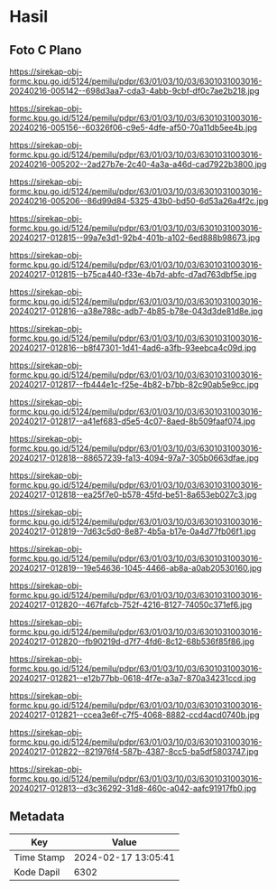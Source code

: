 # Hasil

## Foto C Plano

https://sirekap-obj-formc.kpu.go.id/5124/pemilu/pdpr/63/01/03/10/03/6301031003016-20240216-005142--698d3aa7-cda3-4abb-9cbf-df0c7ae2b218.jpg

https://sirekap-obj-formc.kpu.go.id/5124/pemilu/pdpr/63/01/03/10/03/6301031003016-20240216-005156--60326f06-c9e5-4dfe-af50-70a11db5ee4b.jpg

https://sirekap-obj-formc.kpu.go.id/5124/pemilu/pdpr/63/01/03/10/03/6301031003016-20240216-005202--2ad27b7e-2c40-4a3a-a46d-cad7922b3800.jpg

https://sirekap-obj-formc.kpu.go.id/5124/pemilu/pdpr/63/01/03/10/03/6301031003016-20240216-005206--86d99d84-5325-43b0-bd50-6d53a26a4f2c.jpg

https://sirekap-obj-formc.kpu.go.id/5124/pemilu/pdpr/63/01/03/10/03/6301031003016-20240217-012815--99a7e3d1-92b4-401b-a102-6ed888b98673.jpg

https://sirekap-obj-formc.kpu.go.id/5124/pemilu/pdpr/63/01/03/10/03/6301031003016-20240217-012815--b75ca440-f33e-4b7d-abfc-d7ad763dbf5e.jpg

https://sirekap-obj-formc.kpu.go.id/5124/pemilu/pdpr/63/01/03/10/03/6301031003016-20240217-012816--a38e788c-adb7-4b85-b78e-043d3de81d8e.jpg

https://sirekap-obj-formc.kpu.go.id/5124/pemilu/pdpr/63/01/03/10/03/6301031003016-20240217-012816--b8f47301-1d41-4ad6-a3fb-93eebca4c09d.jpg

https://sirekap-obj-formc.kpu.go.id/5124/pemilu/pdpr/63/01/03/10/03/6301031003016-20240217-012817--fb444e1c-f25e-4b82-b7bb-82c90ab5e9cc.jpg

https://sirekap-obj-formc.kpu.go.id/5124/pemilu/pdpr/63/01/03/10/03/6301031003016-20240217-012817--a41ef683-d5e5-4c07-8aed-8b509faaf074.jpg

https://sirekap-obj-formc.kpu.go.id/5124/pemilu/pdpr/63/01/03/10/03/6301031003016-20240217-012818--88657239-fa13-4094-97a7-305b0663dfae.jpg

https://sirekap-obj-formc.kpu.go.id/5124/pemilu/pdpr/63/01/03/10/03/6301031003016-20240217-012818--ea25f7e0-b578-45fd-be51-8a653eb027c3.jpg

https://sirekap-obj-formc.kpu.go.id/5124/pemilu/pdpr/63/01/03/10/03/6301031003016-20240217-012819--7d63c5d0-8e87-4b5a-b17e-0a4d77fb06f1.jpg

https://sirekap-obj-formc.kpu.go.id/5124/pemilu/pdpr/63/01/03/10/03/6301031003016-20240217-012819--19e54636-1045-4466-ab8a-a0ab20530160.jpg

https://sirekap-obj-formc.kpu.go.id/5124/pemilu/pdpr/63/01/03/10/03/6301031003016-20240217-012820--467fafcb-752f-4216-8127-74050c371ef6.jpg

https://sirekap-obj-formc.kpu.go.id/5124/pemilu/pdpr/63/01/03/10/03/6301031003016-20240217-012820--fb90219d-d7f7-4fd6-8c12-68b536f85f86.jpg

https://sirekap-obj-formc.kpu.go.id/5124/pemilu/pdpr/63/01/03/10/03/6301031003016-20240217-012821--e12b77bb-0618-4f7e-a3a7-870a34231ccd.jpg

https://sirekap-obj-formc.kpu.go.id/5124/pemilu/pdpr/63/01/03/10/03/6301031003016-20240217-012821--ccea3e6f-c7f5-4068-8882-ccd4acd0740b.jpg

https://sirekap-obj-formc.kpu.go.id/5124/pemilu/pdpr/63/01/03/10/03/6301031003016-20240217-012822--821976f4-587b-4387-8cc5-ba5df5803747.jpg

https://sirekap-obj-formc.kpu.go.id/5124/pemilu/pdpr/63/01/03/10/03/6301031003016-20240217-012813--d3c36292-31d8-460c-a042-aafc91917fb0.jpg


## Metadata

| Key        | Value               |
| ---------- | ------------------- |
| Time Stamp | 2024-02-17 13:05:41 |
| Kode Dapil | 6302                |




